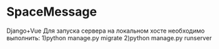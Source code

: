 # SpaceMessage
Django+Vue
Для запуска сервера на локальном хосте необходимо выполнить:
1)python manage.py migrate
2)python manage.py runserver
